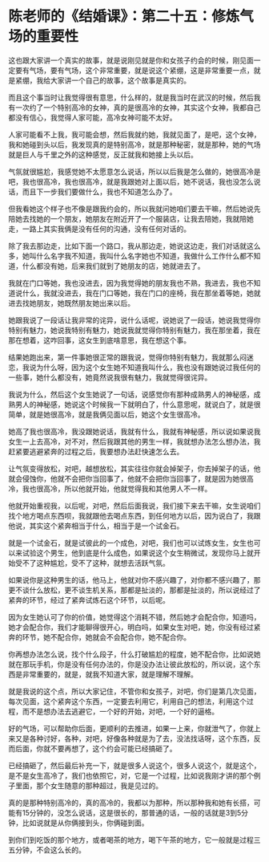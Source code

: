 # 陈老师的《结婚课》：第二十五：修炼气场的重要性

这也跟大家讲一个真实的故事，就是说刚见就是你和女孩子约会的时候，刚见面一定要有气场，要有气场，这个非常重要，就是说这个紧绷，这是非常重要一点，就是紧绷，我给大家讲一个自己的故事，这个故事是真实的。

而且这个事当时让我觉得很有意思，什么样的，就是我当时在武汉的时候，然后我有一次约了一个特别高冷的女神，真的是很高冷的女神，其实这个女神，我都自己都没有信心，我觉得人家可能，高冷女神可能不太好。

人家可能看不上我，我可能会想，然后我就约她，我就见面了，是吧，这个女神，我和她碰到头以后，我发现真的是特别高冷，就是那种秘密，就是那种，她的气场就是巨人与千里之外的这种感觉，反正就我和她接上头以后。

气氛就很尴尬，我感觉她不太愿意怎么说话，所以以后我是怎么做的，她很高冷是吧，我也很高冷，我也很高冷，就是我跟她对上面以后，她不说话，我也没怎么说话，而且下一步我们要做什么，我也不知道怎么办了。

但我看她这个样子也不像是跟我约会的，所以我就问她咱们要去干嘛，然后她说先陪她去找她的一个朋友，她朋友在附近开了一个服装店，让我去陪她，我就陪她走，一路上其实我俩是没有任何的沟通，没有任何对话的。

除了我去那边走，比如下面一个路口，我从那边走，她说这边走，我们对话就这么多，她叫什么名字我不知道，我叫什么名字她也不知道，我做什么工作什么都不知道，什么都没有她，后来我们就到了她朋友的店，她就进去了。

我就在门口等她，我也没进去，因为我觉得她的朋友我也不熟，我进去，我也不知道说什么，我就没进去，我在门口等她，我在门口的座椅，我在那坐着等她，她就进去找她朋友，她既然朋友她出来以后。

她跟我说了一段话让我非常的诧异，说什么话呢，说她说了一段话，她说我觉得你特别有魅力，她说我特别有魅力，她说我就觉得你特别有魅力，我在那坐着，我在那在想着，这咋回事，这女生到底啥意思，我在想这个事。

结果她跑出来，第一件事她很正常的跟我说，觉得你特别有魅力，我就那么闷迷恋，我说为什么呀，因为这个女生她不知道我叫什么，我也没有跟她说过我任何的一些事，她什么都没有，她竟然说我很有魅力，我就觉得很诧异。

我说为什么，然后这个女生她说了一句话，说感觉你有那种成熟男人的神秘感，成熟男人的神秘感，她说这个时候我一下就明白了，什么意思呢，就说白了，就是很简单，就是她很高冷，就是我俩见面以后，她这个女生很高冷。

她高了我也很高冷，我没跟她说话，我就有什么，我就有神秘感，所以说如果说我女生一上去高冷，对不对，然后我跟其他的男生一样，我就想办法怎么想办法，我赶紧要逃避紧奔的过程之后，我要想办法赶快速怎么去。

让气氛变得放松，对吧，越想放松，其实往往你就会掉架子，你去掉架子的话，他就会侵蚀你，他就不会把你当回事了，他就不会把你当回事了，就是因为她很高冷，我也很高冷，所以他就开始，他就觉得我和其他男人不一样。

他就开始重视我，以后呢，对吧，然后后面我说，我们接下来去干嘛，女生说咱们找个地方喝点东西呗，我就跟他去喝点东西，到任何地方以后，因为说白了，我跟他说，其实这个紧奔相当于什么，相当于是一个试金石。

就是一个试金石，就是试彼此的一个成色，对吧，我们也可以试炼女生，女生也可以来试验这个男生，他到底是什么成色，如果说这个女生稍微试，发现你马上就开始受不了这种尴尬，受不了这种，就想去活跃气氛。

如果说你是这种男生的话，他马上，他就对你不感兴趣了，对你都不感兴趣了，那更不谈什么放松，更不谈生机关系，那都是扯淡的，那都是扯淡的，所以说经过了紧奔的环节，经过了紧奔试炼石这个环节，以后呢。

因为女生她认可了你的价值，她觉得这个消耗不错，然后她才会配合你，知道吗，她才会配合你，我们才能聊得很开心，明白吗，如果女生对吧，她，你没有经过紧奔的环节，她不配合你，她就会不会配合你，她不配合你。

你再想办法怎么说，找个什么段子，什么打破尴尬的程度，她不配合你，比如说她就在那玩手机，你是没有任何办法的，你是没办法让彼此放松的，所以说，这个东西是非常重要的，就是，就我不知道大家，就是理解不理解。

就是我说的这个点，所以大家记住，不管你和女孩子，对吧，你们是第几次见面，每次见面，这个紧奔这个东西，一定要去利用它，利用自己的想法，利用这个过程，而不是想办法去逃避它，一个好的开始，对吧，一个好的逼格。

好的气场，可以帮助你后面，更顺利的去推进，如果一上来，你就泄气了，你就上来又是各种讨好，各种，对吧，好像各种就是为了去，没法找话呀，这个东西，反而后面，你就不要再想了，这个约会可能已经搞砸了。

已经搞砸了，然后最后补充一下，就是很多人说这个，很多人说这个，就是这个，是不是女生高冷了，我们也依照它，对，它是一个过程，比如说我刚才讲的那个例子里面，那个女生随意的那种超过，我是见过的。

真的是那种特别高冷的，真的高冷的，我都以为那种，所以那种我和她有长搭，可能有15分钟的，没怎么说话，这是很长的，那普通的话，一般的话就是3到5分钟，比如说就是从你俩接到头，你俩碰到面。

到你们到吃饭的那个地方，或者喝茶的地方，喝下午茶的地方，它一般就是过程三五分钟，不会这么长的。